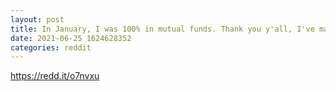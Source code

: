 ```yaml
--- 
layout: post 
title: In January, I was 100% in mutual funds. Thank you y'all, I've made over $28k by selling off Boomer stocks, doing my DD, and investing in companies I believe in. Best casino ever. First time gain porn. 
date: 2021-06-25 1624628352 
categories: reddit 
--- 
```

https://redd.it/o7nvxu